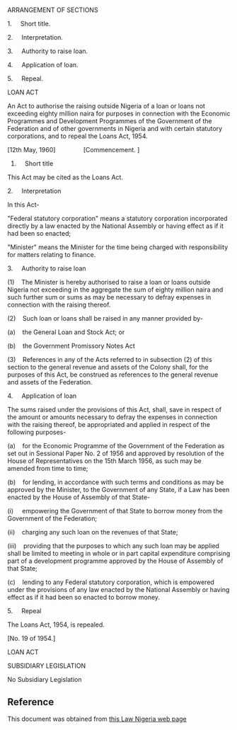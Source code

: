 # 

ARRANGEMENT OF SECTIONS

1.     Short title.

2.     Interpretation.

3.     Authority to raise loan.

4.     Application of loan.

5.     Repeal.

LOAN ACT

An Act to authorise the raising outside Nigeria of a loan or loans not exceeding eighty million naira for purposes in connection with the Economic Programmes and Development Programmes of the Government of the Federation and of other governments in Nigeria and with certain statutory corporations, and to repeal the Loans Act, 1954.

[12th May, 1960]                [Commencement. ]

1.     Short title

This Act may be cited as the Loans Act.

2.     Interpretation

In this Act-

"Federal statutory corporation" means a statutory corporation incorporated directly by a law enacted by the National Assembly or having effect as if it had been so enacted;

"Minister" means the Minister for the time being charged with responsibility for matters relating to finance.

3.     Authority to raise loan

(1)    The Minister is hereby authorised to raise a loan or loans outside Nigeria not exceeding in the aggregate the sum of eighty million naira and such further sum or sums as may be necessary to defray expenses in connection with the raising thereof.

(2)    Such loan or loans shall be raised in any manner provided by-

(a)    the General Loan and Stock Act; or

(b)    the Government Promissory Notes Act

(3)    References in any of the Acts referred to in subsection (2) of this section to the general revenue and assets of the Colony shall, for the purposes of this Act, be construed as references to the general revenue and assets of the Federation.

4.     Application of loan

The sums raised under the provisions of this Act, shall, save in respect of the amount or amounts necessary to defray the expenses in connection with the raising thereof, be appropriated and applied in respect of the following purposes-

(a)    for the Economic Programme of the Government of the Federation as set out in Sessional Paper No. 2 of 1956 and approved by resolution of the House of Representatives on the 15th March 1956, as such may be amended from time to time;

(b)    for lending, in accordance with such terms and conditions as may be approved by the Minister, to the Government of any State, if a Law has been enacted by the House of Assembly of that State-

(i)     empowering the Government of that State to borrow money from the Government of the Federation;

(ii)    charging any such loan on the revenues of that State;

(iii)    providing that the purposes to which any such loan may be applied shall be limited to meeting in whole or in part capital expenditure comprising part of a development programme approved by the House of Assembly of that State;

(c)    lending to any Federal statutory corporation, which is empowered under the provisions of any law enacted by the National Assembly or having effect as if it had been so enacted to borrow money.

5.     Repeal

The Loans Act, 1954, is repealed.

[No. 19 of 1954.]

LOAN ACT

SUBSIDIARY LEGISLATION

No Subsidiary Legislation

## Reference

This document was obtained from [this Law Nigeria web page](http://www.lawnigeria.com/LFN/L/Loans-Act.php)